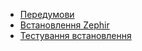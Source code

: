 - [Передумови](/[[language]]/[[version]]/installation#prerequisites)
- [Встановлення Zephir](/[[language]]/[[version]]/installation#installing-zephir)
- [Тестування встановлення](/[[language]]/[[version]]/installation#testing-the-installation)